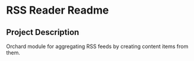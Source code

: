 # RSS Reader Readme



## Project Description

Orchard module for aggregating RSS feeds by creating content items from them.